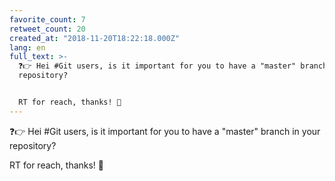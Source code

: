 ```yaml
---
favorite_count: 7
retweet_count: 20
created_at: "2018-11-20T18:22:18.000Z"
lang: en
full_text: >-
  ❓👉 Hei #Git users, is it important for you to have a "master" branch in your
  repository?


  RT for reach, thanks! 🙏
---
```


❓👉 Hei #Git users, is it important for you to have a "master" branch in your
repository?

RT for reach, thanks! 🙏
